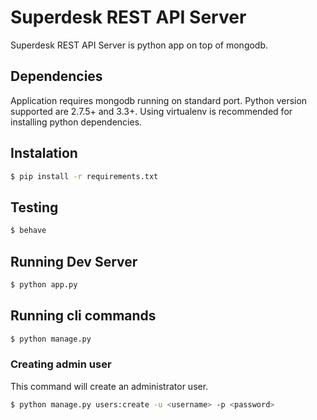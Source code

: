 Superdesk REST API Server
=========================

Superdesk REST API Server is python app on top of mongodb.

## Dependencies

Application requires mongodb running on standard port.
Python version supported are 2.7.5+ and 3.3+.
Using virtualenv is recommended for installing python dependencies.

## Instalation

```sh
$ pip install -r requirements.txt
```

## Testing

```sh
$ behave
```

## Running Dev Server

```sh
$ python app.py
```

## Running cli commands

```sh
$ python manage.py
```

### Creating admin user

This command will create an administrator user.

```sh
$ python manage.py users:create -u <username> -p <password>
```

